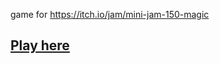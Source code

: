 
game for https://itch.io/jam/mini-jam-150-magic

## [Play here](https://nervous-koala.itch.io/umbraluna)
